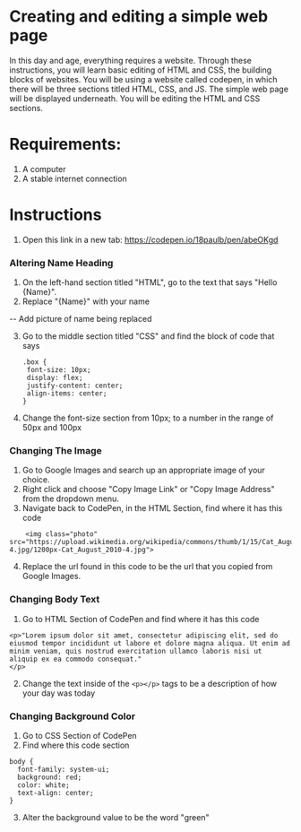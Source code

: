 # Creating and editing a simple web page
In this day and age, everything requires a website. Through these instructions, you will learn basic editing of HTML and CSS, the building blocks of websites. You will be using a website called codepen, in which there will be three sections titled HTML, CSS, and JS. The simple web page will be displayed underneath. You will be editing the HTML and CSS sections.

# Requirements:
1. A computer
2. A stable internet connection

# Instructions

1. Open this link in a new tab: https://codepen.io/18paulb/pen/abeOKgd

### Altering Name Heading
1. On the left-hand section titled "HTML", go to the text that says "Hello {Name}".
2. Replace "{Name}" with your name

-- Add picture of name being replaced

3. Go to the middle section titled "CSS" and find the block of code that says
   ```
   .box {
    font-size: 10px;
    display: flex;
    justify-content: center;
    align-items: center;
   }
   ```
4. Change the font-size section from 10px; to a number in the range of 50px and 100px

### Changing The Image
1. Go to Google Images and search up an appropriate image of your choice.
2. Right click and choose "Copy Image Link" or "Copy Image Address" from the dropdown menu.
3. Navigate back to CodePen, in the HTML Section, find where it has this code
```
    <img class="photo" src="https://upload.wikimedia.org/wikipedia/commons/thumb/1/15/Cat_August_2010-4.jpg/1200px-Cat_August_2010-4.jpg">
```
4. Replace the url found in this code to be the url that you copied from Google Images.


### Changing Body Text
1. Go to HTML Section of CodePen and find where it has this code
```
<p>"Lorem ipsum dolor sit amet, consectetur adipiscing elit, sed do eiusmod tempor incididunt ut labore et dolore magna aliqua. Ut enim ad minim veniam, quis nostrud exercitation ullamco laboris nisi ut aliquip ex ea commodo consequat."
</p>
```
2. Change the text inside of the `<p></p>` tags to be a description of how your day was today

### Changing Background Color
1. Go to CSS Section of CodePen
2. Find where this code section
```
body {
  font-family: system-ui;
  background: red;
  color: white;
  text-align: center;
}
```
3. Alter the background value to be the word "green"
